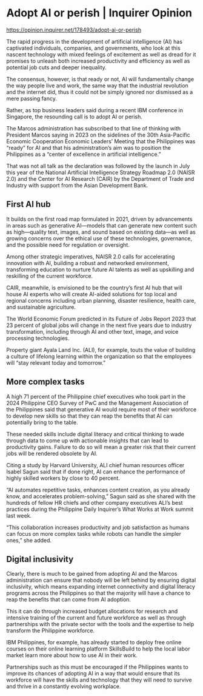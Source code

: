 # Adopt AI or perish | Inquirer Opinion

https://opinion.inquirer.net/178493/adopt-ai-or-perish













The rapid progress in the development of artificial intelligence (AI) has captivated individuals, companies, and governments, who look at this nascent technology with mixed feelings of excitement as well as dread for it promises to unleash both increased productivity and efficiency as well as potential job cuts and deeper inequality.

The consensus, however, is that ready or not, AI will fundamentally change the way people live and work, the same way that the industrial revolution and the internet did, thus it could not be simply ignored nor dismissed as a mere passing fancy.

Rather, as top business leaders said during a recent IBM conference in Singapore, the resounding call is to adopt AI or perish.

The Marcos administration has subscribed to that line of thinking with President Marcos saying in 2023 on the sidelines of the 30th Asia-Pacific Economic Cooperation Economic Leaders’ Meeting that the Philippines was “ready” for AI and that his administration’s aim was to position the Philippines as a “center of excellence in artificial intelligence.”

That was not all talk as the declaration was followed by the launch in July this year of the National Artificial Intelligence Strategy Roadmap 2.0 (NAISR 2.0) and the Center for AI Research (CAIR) by the Department of Trade and Industry with support from the Asian Development Bank.



##  First AI hub



It builds on the first road map formulated in 2021, driven by advancements in areas such as generative AI—models that can generate new content such as high—quality text, images, and sound based on existing data—as well as growing concerns over the ethical use of these technologies, governance, and the possible need for regulation or oversight.

Among other strategic imperatives, NAISR 2.0 calls for accelerating innovation with AI, building a robust and networked environment, transforming education to nurture future AI talents as well as upskilling and reskilling of the current workforce.

CAIR, meanwhile, is envisioned to be the country’s first AI hub that will house AI experts who will create AI-aided solutions for top local and regional concerns including urban planning, disaster resilience, health care, and sustainable agriculture.

The World Economic Forum predicted in its Future of Jobs Report 2023 that 23 percent of global jobs will change in the next five years due to industry transformation, including through AI and other text, image, and voice processing technologies.

Property giant Ayala Land Inc. (ALI), for example, touts the value of building a culture of lifelong learning within the organization so that the employees will “stay relevant today and tomorrow.”



##  More complex tasks



A high 71 percent of the Philippine chief executives who took part in the 2024 Philippine CEO Survey of PwC and the Management Association of the Philippines said that generative AI would require most of their workforce to develop new skills so that they can reap the benefits that AI can potentially bring to the table.

These needed skills include digital literacy and critical thinking to wade through data to come up with actionable insights that can lead to productivity gains. Failure to do so will mean a greater risk that their current jobs will be rendered obsolete by AI.

Citing a study by Harvard University, ALI chief human resources officer Isabel Sagun said that if done right, AI can enhance the performance of highly skilled workers by close to 40 percent.

“AI automates repetitive tasks, enhances content creation, as you already know, and accelerates problem-solving,” Sagun said as she shared with the hundreds of fellow HR chiefs and other company executives ALI’s best practices during the Philippine Daily Inquirer’s What Works at Work summit last week.

“This collaboration increases productivity and job satisfaction as humans can focus on more complex tasks while robots can handle the simpler ones,” she added.



##  Digital inclusivity



Clearly, there is much to be gained from adopting AI and the Marcos administration can ensure that nobody will be left behind by ensuring digital inclusivity, which means expanding internet connectivity and digital literacy programs across the Philippines so that the majority will have a chance to reap the benefits that can come from AI adoption.

This it can do through increased budget allocations for research and intensive training of the current and future workforce as well as through partnerships with the private sector with the tools and the expertise to help transform the Philippine workforce.

IBM Philippines, for example, has already started to deploy free online courses on their online learning platform SkillsBuild to help the local labor market learn more about how to use AI in their work.

Partnerships such as this must be encouraged if the Philippines wants to improve its chances of adopting AI in a way that would ensure that its workforce will have the skills and technology that they will need to survive and thrive in a constantly evolving workplace.